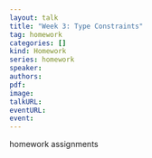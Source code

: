 ```yaml
---
layout: talk
title: "Week 3: Type Constraints"
tag: homework
categories: []
kind: Homework
series: homework
speaker:
authors:
pdf:
image: 
talkURL:
eventURL:
event:
---
```


homework assignments
